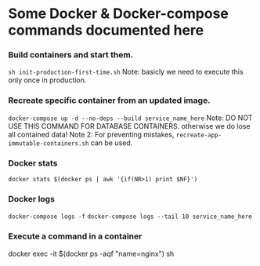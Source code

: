 Some Docker & Docker-compose commands documented here
=====================================================

### Build containers and start them.
`sh init-production-first-time.sh`
Note: basicly we need to execute this only once in production.

### Recreate specific container from an updated image.
`docker-compose up -d --no-deps --build service_name_here`
Note: DO NOT USE THIS COMMAND FOR DATABASE CONTAINERS. otherwise we do lose all contained data!
Note 2: For preventing mistakes, `recreate-app-immutable-containers.sh` can be used.

### Docker stats
`docker stats $(docker ps | awk '{if(NR>1) print $NF}')`

### Docker logs
`docker-compose logs -f`
`docker-compose logs --tail 10 service_name_here`

### Execute a command in a container
docker exec -it $(docker ps -aqf "name=nginx") sh
